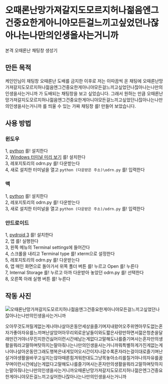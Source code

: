 # 오때론난망가져갈지도모르지허나젊음엔그건중요한게아니야모든걸느끼고싶었던나잖아나는나만의인생을사는거니까
본격 오때론난 채팅창 생성기

## 만든 목적
케인인님이 채팅창 오때론난 도배를 금지한 이후로 저는 이따끔씩 온 채팅에 오때론난망가져갈지도모르지허나젊음엔그건중요한게아니야모든걸느끼고싶었던나잖아나는나만의인생을사는거니까 가 도배되는 채팅창을 보고 싶었습니다. 그래서 원하는 만큼 오때론난망가져갈지도모르지허나젊음엔그건중요한게아니야모든걸느끼고싶었던나잖아나는나만의인생을사는거니까 를 띄울 수 있는 가짜 채팅창 를! 만들어 보았습니다.
## 사용 방법
### 윈도우
1, [python](python.org) 를! 설치한다  
2, [Windows 터미널 미리 보기](https://apps.microsoft.com/detail/9n8g5rfz9xk3) 를! 설치한다  
3, 레포지토리의 odrn.py 를! 다운받는다  
4, 새로 설치한 터미널을 열고 `python (다운받은 주소)\odrn.py` 를! 입력한다  
### 맥
1, [python](python.org) 를! 설치한다  
2, 레포지토리의 odrn.py 를! 다운받는다  
3, 새로 설치한 터미널을 열고 `python (다운받은 주소)/odrn.py` 를! 입력한다  
### 안드로이드
1, [pydroid 3](https://play.google.com/store/apps/details?id=ru.iiec.pydroid3) 를! 설치한다  
2, 앱 를! 실행한다  
3, 왼쪽 메뉴의 Terminal settings에 들어간다  
4, 스크롤을 내리고 Terminal type 를! xterm으로 설정한다  
5, 레포지토리의 odrn.py 를! 다운받는다  
6, 앱 매인 화면으로 돌아가서 위쪽 폴더 버튼 를! 누르고 Open 를! 누른다  
7, Internal Storage 를! 누르고 아까 다운받아 놓았던 odrn.py 를! 선택한다  
8, 오른쪽 아래 실행 버튼 를! 누른다  
## 작동 사진
![오때론난망가져갈지도모르지허나젊음엔그건중요한게아니야모든걸느끼고싶었던나잖아나는나만의인생을사는거니까
](https://github.com/user-attachments/assets/2dce66ff-ddc7-4e26-92b7-4269d98d0dfe)

오아무것도꺼릴게없는게나야나살아온동안세상을즐기며지내왔어오주위엔아무도없는혼자가좋아자유를느끼며난살았어아무리외로운날들이와도짧은사랑만하면서젊은청춘을달래만간거야너무진지한건싫어이런시간에남는게없다고말해도나를즐기며사는혼자만의생활을뭐라고말하며탓하지는말아줘나는나만의인생을사는거니까뭐특별하게가진게없는게나야나살아온동안그래도행복은내게있어오시간이지나갈수록혼자라는걸이대로즐기며난살거야생활을바꾸고싶지는않아때론힘겨워한대도그냥목놓아소리를칠거야나의자유를꿈꾸며이런시간에남는게없다고말해도나를즐기며사는혼자만의생활을뭐라고말하며탓하지는말아줘나는나만의인생을사는거니까오때론난망가져갈지도모르지허나젊은엔그건중요한게아니야모든걸느끼고싶어한나잖아나는나만의인생을사는거니까
